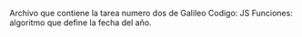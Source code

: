 Archivo que contiene la tarea numero dos de Galileo 
Codigo: JS
Funciones: algoritmo que define la fecha del año.
